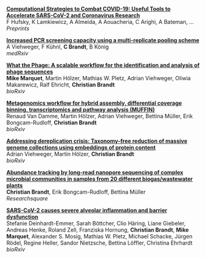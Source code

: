 [**Computational Strategies to Combat COVID-19: Useful Tools to Accelerate SARS-CoV-2 and Coronavirus Research**](https://www.preprints.org/manuscript/202005.0376/v1)  
F Hufsky, K Lamkiewicz, A Almeida, A Aouacheria, C Arighi, A Bateman, ...  
*Preprints*

[**Increased PCR screening capacity using a multi-replicate pooling scheme**](https://www.medrxiv.org/content/10.1101/2020.04.16.20067603v2)   
A Viehweger, F Kühnl, **C Brandt**, B König  
*medRxiv*

[**What the Phage: A scalable workflow for the identification and analysis of phage sequences**](https://www.biorxiv.org/content/10.1101/2020.07.24.219899v1)  
**Mike Marquet**, Martin Hölzer, Mathias W. Pletz, Adrian Viehweger, Oliwia Makarewicz, Ralf Ehricht, **Christian Brandt**    
*bioRxiv*

[**Metagenomics workflow for hybrid assembly, differential coverage binning, transcriptomics and pathway analysis (MUFFIN)**](https://www.biorxiv.org/content/10.1101/2020.02.08.939843v1)  
Renaud Van Damme, Martin Hölzer, Adrian Viehweger, Bettina Müller, Erik Bongcam-Rudloff, **Christian Brandt**  
*bioRxiv*

[**Addressing dereplication crisis: Taxonomy-free reduction of massive genome collections using embeddings of protein content**](https://www.biorxiv.org/content/10.1101/855262v2)  
Adrian Viehweger, Martin Hölzer, **Christian Brandt**  
*bioRxiv*

[**Abundance tracking by long-read nanopore sequencing of complex microbial communities in samples from 20 different biogas/wastewater plants**](https://www.researchsquare.com/article/rs-8365/v2)  
**Christian Brandt**, Erik Bongcam-Rudloff, Bettina Müller  
*Researchsquare*

[**SARS-CoV-2 causes severe alveolar inflammation and barrier dysfunction**](https://www.biorxiv.org/content/10.1101/2020.08.31.276725v1.abstract)  
Stefanie Deinhardt-Emmer, Sarah Böttcher, Clio Häring, Liane Giebeler, Andreas Henke, Roland Zell, Franziska Hornung, **Christian Brandt**, **Mike Marquet**, Alexander S. Mosig, Mathias W. Pletz, Michael Schacke, Jürgen Rödel, Regine Heller, Sandor Nietzsche, Bettina Löffler, Christina Ehrhardt  
*bioRxiv*
